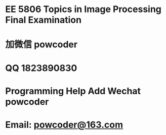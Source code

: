 # EE 5806 Topics in Image Processing Final Examination
# 加微信 powcoder

# QQ 1823890830

# Programming Help Add Wechat powcoder

# Email: powcoder@163.com


